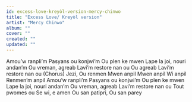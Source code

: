 ```yaml
---
id: excess-love-kreyòl-version-mercy-chinwo
title: "Excess Love/ Kreyòl version"
artist: "Mercy Chinwo"
album: ""
cover: ""
created: ""
updated: ""
---
```


Amou’w ranpli’m
Pasyans ou konjwi’m
Ou plen ke mwen
Lape la joi, nouri andan’m
Ou vreman, agreab
Lavi’m restore nan ou
Ou agreab
Lavi’m restore nan ou
(Chorus)
Jezi, Ou renmen Mwen anpil
Mwen anpil
Wi anpil
Renmen’m anpil
Amou’w ranpli’m
Pasyans ou konjwi’m
Ou plen ke mwen
Lape la joi, nouri andan’m
Ou vreman, agreab
Lavi’m restore nan ou
Tout pwomes ou Se wi, e amen
Ou san patipri, Ou san parey